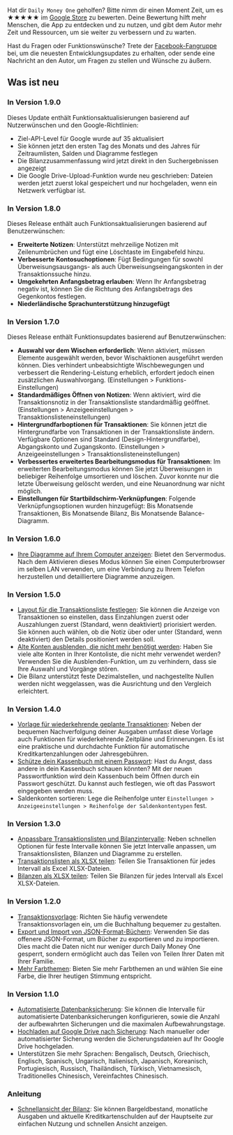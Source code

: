 
Hat dir `Daily Money One` geholfen? Bitte nimm dir einen Moment Zeit, um es ★★★★★ im [Google Store](https://play.google.com/store/apps/details?id=com.colaorange.dailymoneyone) zu bewerten. Deine Bewertung hilft mehr Menschen, die App zu entdecken und zu nutzen, und gibt dem Autor mehr Zeit und Ressourcen, um sie weiter zu verbessern und zu warten.

Hast du Fragen oder Funktionswünsche? Trete der [Facebook-Fangruppe](https://www.facebook.com/colaorange.daily.money) bei, um die neuesten Entwicklungsupdates zu erhalten, oder sende eine Nachricht an den Autor, um Fragen zu stellen und Wünsche zu äußern.

## Was ist neu

### In Version 1.9.0
Dieses Update enthält Funktionsaktualisierungen basierend auf Nutzerwünschen und den Google-Richtlinien:
* Ziel-API-Level für Google wurde auf 35 aktualisiert  
* Sie können jetzt den ersten Tag des Monats und des Jahres für Zeitraumlisten, Salden und Diagramme festlegen  
* Die Bilanzzusammenfassung wird jetzt direkt in den Suchergebnissen angezeigt  
* Die Google Drive-Upload-Funktion wurde neu geschrieben: Dateien werden jetzt zuerst lokal gespeichert und nur hochgeladen, wenn ein Netzwerk verfügbar ist.

### In Version 1.8.0
Dieses Release enthält auch Funktionsaktualisierungen basierend auf Benutzerwünschen:
* **Erweiterte Notizen**: Unterstützt mehrzeilige Notizen mit Zeilenumbrüchen und fügt eine Löschtaste im Eingabefeld hinzu.
* **Verbesserte Kontosuchoptionen**: Fügt Bedingungen für sowohl Überweisungsausgangs- als auch Überweisungseingangskonten in der Transaktionssuche hinzu.
* **Umgekehrten Anfangsbetrag erlauben**: Wenn Ihr Anfangsbetrag negativ ist, können Sie die Richtung des Anfangsbetrags des Gegenkontos festlegen.
* **Niederländische Sprachunterstützung hinzugefügt**

### In Version 1.7.0
Dieses Release enthält Funktionsupdates basierend auf Benutzerwünschen:  
* **Auswahl vor dem Wischen erforderlich**: Wenn aktiviert, müssen Elemente ausgewählt werden, bevor Wischaktionen ausgeführt werden können. Dies verhindert unbeabsichtigte Wischbewegungen und verbessert die Rendering-Leistung erheblich, erfordert jedoch einen zusätzlichen Auswahlvorgang. (Einstellungen > Funktions-Einstellungen)  
* **Standardmäßiges Öffnen von Notizen**: Wenn aktiviert, wird die Transaktionsnotiz in der Transaktionsliste standardmäßig geöffnet. (Einstellungen > Anzeigeeinstellungen > Transaktionslisteneinstellungen)  
* **Hintergrundfarboptionen für Transaktionen**: Sie können jetzt die Hintergrundfarbe von Transaktionen in der Transaktionsliste ändern. Verfügbare Optionen sind Standard (Design-Hintergrundfarbe), Abgangskonto und Zugangskonto. (Einstellungen > Anzeigeeinstellungen > Transaktionslisteneinstellungen)  
* **Verbessertes erweitertes Bearbeitungsmodus für Transaktionen**: Im erweiterten Bearbeitungsmodus können Sie jetzt Überweisungen in beliebiger Reihenfolge umsortieren und löschen. Zuvor konnte nur die letzte Überweisung gelöscht werden, und eine Neuanordnung war nicht möglich.  
* **Einstellungen für Startbildschirm-Verknüpfungen**: Folgende Verknüpfungsoptionen wurden hinzugefügt: Bis Monatsende Transaktionen, Bis Monatsende Bilanz, Bis Monatsende Balance-Diagramm.

### In Version 1.6.0
* [Ihre Diagramme auf Ihrem Computer anzeigen](https://youtu.be/Ag8cqg9gzi0): Bietet den Servermodus. Nach dem Aktivieren dieses Modus können Sie einen Computerbrowser im selben LAN verwenden, um eine Verbindung zu Ihrem Telefon herzustellen und detailliertere Diagramme anzuzeigen.

### In Version 1.5.0
* [Layout für die Transaktionsliste festlegen](https://youtu.be/TzQj2pY6sWs): Sie können die Anzeige von Transaktionen so einstellen, dass Einzahlungen zuerst oder Auszahlungen zuerst (Standard, wenn deaktiviert) priorisiert werden. Sie können auch wählen, ob die Notiz über oder unter (Standard, wenn deaktiviert) den Details positioniert werden soll.
* [Alte Konten ausblenden, die nicht mehr benötigt werden](https://youtu.be/nKq7Mh_2nQA): Haben Sie viele alte Konten in Ihrer Kontoliste, die nicht mehr verwendet werden? Verwenden Sie die Ausblenden-Funktion, um zu verhindern, dass sie Ihre Auswahl und Vorgänge stören.
* Die Bilanz unterstützt feste Dezimalstellen, und nachgestellte Nullen werden nicht weggelassen, was die Ausrichtung und den Vergleich erleichtert.

### In Version 1.4.0
* [Vorlage für wiederkehrende geplante Transaktionen](https://youtu.be/TzQj2pY6sWs): Neben der bequemen Nachverfolgung deiner Ausgaben umfasst diese Vorlage auch Funktionen für wiederkehrende Zeitpläne und Erinnerungen. Es ist eine praktische und durchdachte Funktion für automatische Kreditkartenzahlungen oder Jahresgebühren.
* [Schütze dein Kassenbuch mit einem Passwort](https://youtu.be/peoYqNG_4pk): Hast du Angst, dass andere in dein Kassenbuch schauen könnten? Mit der neuen Passwortfunktion wird dein Kassenbuch beim Öffnen durch ein Passwort geschützt. Du kannst auch festlegen, wie oft das Passwort eingegeben werden muss.
* Saldenkonten sortieren: Lege die Reihenfolge unter `Einstellungen > Anzeigeeinstellungen > Reihenfolge der Saldenkontentypen` fest.

### In Version 1.3.0
* [Anpassbare Transaktionslisten und Bilanzintervalle](https://youtu.be/O7EcLN82qIU): Neben schnellen Optionen für feste Intervalle können Sie jetzt Intervalle anpassen, um Transaktionslisten, Bilanzen und Diagramme zu erstellen.
* [Transaktionslisten als XLSX teilen](https://youtu.be/Bf7j39fsCSc): Teilen Sie Transaktionen für jedes Intervall als Excel XLSX-Dateien.
* [Bilanzen als XLSX teilen](https://youtu.be/kpxJxNsButA): Teilen Sie Bilanzen für jedes Intervall als Excel XLSX-Dateien.

### In Version 1.2.0
* [Transaktionsvorlage](https://youtu.be/CtfJ5BecZfY): Richten Sie häufig verwendete Transaktionsvorlagen ein, um die Buchhaltung bequemer zu gestalten.
* [Export und Import von JSON-Format-Büchern](https://youtu.be/bHGEH7zcj78): Verwenden Sie das offenere JSON-Format, um Bücher zu exportieren und zu importieren. Dies macht die Daten nicht nur weniger durch Daily Money One gesperrt, sondern ermöglicht auch das Teilen von Teilen Ihrer Daten mit Ihrer Familie.
* [Mehr Farbthemen](https://youtu.be/3Yw7m2AOvfc): Bieten Sie mehr Farbthemen an und wählen Sie eine Farbe, die Ihrer heutigen Stimmung entspricht.

### In Version 1.1.0
* [Automatisierte Datenbanksicherung](https://youtube.com/shorts/dWePWDncx0k): Sie können die Intervalle für automatisierte Datenbanksicherungen konfigurieren, sowie die Anzahl der aufbewahrten Sicherungen und die maximalen Aufbewahrungstage.
* [Hochladen auf Google Drive nach Sicherung](https://youtu.be/hOJdtKElLuw): Nach manueller oder automatisierter Sicherung werden die Sicherungsdateien auf Ihr Google Drive hochgeladen.
* Unterstützen Sie mehr Sprachen: Bengalisch, Deutsch, Griechisch, Englisch, Spanisch, Ungarisch, Italienisch, Japanisch, Koreanisch, Portugiesisch, Russisch, Thailändisch, Türkisch, Vietnamesisch, Traditionelles Chinesisch, Vereinfachtes Chinesisch.

### Anleitung
* [Schnellansicht der Bilanz](https://youtu.be/66tJxSrI_vQ): Sie können Bargeldbestand, monatliche Ausgaben und aktuelle Kreditkartenschulden auf der Hauptseite zur einfachen Nutzung und schnellen Ansicht anzeigen.